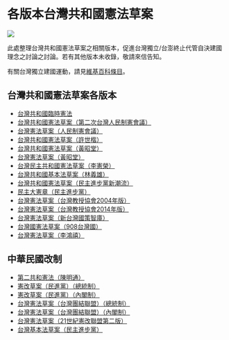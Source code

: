 # 各版本台灣共和國憲法草案

![](taiwan-flag.jpg)

此處整理台灣共和國憲法草案之相關版本，促進台灣獨立/台澎終止代管自決建國理念之討論之討論。若有其他版本未收錄，敬請來信告知。

有關台灣獨立建國運動，請見[維基百科條目](https://zh.wikipedia.org/zh-tw/%E5%8F%B0%E7%81%A3%E7%8D%A8%E7%AB%8B%E9%81%8B%E5%8B%95)。

## 台灣共和國憲法草案各版本

* [台灣共和國臨時憲法](台灣共和國臨時憲法（台灣共和國臨時政府）.md)
* [台灣共和國憲法草案（第二次台灣人民制憲會議）](台灣共和國憲法草案（第二次台灣人民制憲會議）.md)
* [台灣憲法草案（人民制憲會議）](台灣憲法草案（人民制憲會議）.md)
* [台灣共和國憲法草案（許世楷）](台灣共和國憲法草案（許世楷）.md)
* [台灣共和國憲法草案（黃昭堂）](台灣共和國憲法草案（黃昭堂）.md)
* [台灣憲法草案（黃昭堂）](台灣憲法草案（黃昭堂）.md)
* [台灣民主共和國憲法草案（李憲榮）](台灣民主共和國憲法草案（李憲榮）.md)
* [台灣共和國基本法草案（林義雄）](台灣共和國基本法草案（林義雄）.md)
* [台灣共和國憲法草案（民主進步黨新潮流）](台灣共和國憲法草案（民主進步黨新潮流）.md)
* [民主大憲章（民主進步黨）](民主大憲章（民主進步黨）.md)
* [台灣憲法草案（台灣教授協會2004年版）](台灣憲法草案（台灣教授協會2004年版）.md)
* [台灣憲法草案（台灣教授協會2014年版）](台灣憲法草案（台灣教授協會2014年版）.md)
* [台灣憲法草案（新台灣國策智庫）](台灣憲法草案（新台灣國策智庫）.md)
* [台灣國憲法草案（908台灣國）](台灣國憲法草案（908台灣國）.md)
* [台灣憲法草案（李鴻禧）](台灣憲法草案（李鴻禧）.md)

## 中華民國改制

* [第二共和憲法（陳明通）](第二共和憲法（陳明通）.md)
* [憲改草案（民進黨）（總統制）](憲改草案（民進黨）（總統制）.md)
* [憲改草案（民進黨）（內閣制）](憲改草案（民進黨）（內閣制）.md)
* [台灣憲法草案（台灣團結聯盟）（總統制）](台灣憲法草案（台灣團結聯盟）（總統制）.md)
* [台灣憲法草案（台灣團結聯盟）（內閣制）](台灣憲法草案（台灣團結聯盟）（內閣制）.md)
* [台灣憲法草案（21世紀憲改聯盟第二版）](台灣憲法草案（21世紀憲改聯盟第二版）.md)
* [台灣基本法草案（民主進步黨）](台灣基本法草案（民主進步黨）.md)
